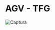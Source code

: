 # AGV - TFG

![Captura](https://github.com/Alex-Howroyd/AHQ_AGV/assets/78865372/5741ce63-ee77-4956-8020-c84e3c58f538)

